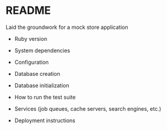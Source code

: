 # README

Laid the groundwork for a mock store application

* Ruby version

* System dependencies

* Configuration

* Database creation

* Database initialization

* How to run the test suite

* Services (job queues, cache servers, search engines, etc.)

* Deployment instructions

